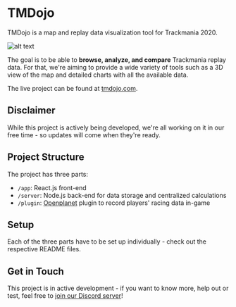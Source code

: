 # TMDojo

TMDojo is a map and replay data visualization tool for Trackmania 2020.

![alt text](https://cdn.discordapp.com/attachments/424967293538402334/834084842084892772/unknown.png)

The goal is to be able to **browse, analyze, and compare** Trackmania replay data.
For that, we're aiming to provide a wide variety of tools such as a 3D view of the map and detailed charts with all the available data.

The live project can be found at [tmdojo.com](https://tmdojo.com).

## Disclaimer

While this project is actively being developed, we're all working on it in our free time - so updates will come when they're ready.

## Project Structure

The project has three parts:

- `/app`: React.js front-end
- `/server`: Node.js back-end for data storage and centralized calculations
- `/plugin`: [Openplanet](https://openplanet.nl) plugin to record players' racing data in-game

## Setup

Each of the three parts have to be set up individually - check out the respective README files.

## Get in Touch

This project is in active development - if you want to know more, help out or test, feel free to [join our Discord server](https://discord.gg/RPbZHvxNRG)!
